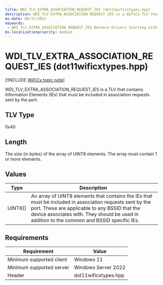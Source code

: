 ```yaml
---
title: WDI_TLV_EXTRA_ASSOCIATION_REQUEST_IES (dot11wificxtypes.hpp)
description: WDI_TLV_EXTRA_ASSOCIATION_REQUEST_IES is a WiFiCx TLV that contains Information Elements (IEs) that must be included in association requests sent by the port.
ms.date: 06/17/2021
keywords:
 - WDI_TLV_EXTRA_ASSOCIATION_REQUEST_IES Network Drivers Starting with Windows Vista
ms.localizationpriority: medium
---
```


# WDI\_TLV\_EXTRA\_ASSOCIATION\_REQUEST\_IES (dot11wificxtypes.hpp)

[!INCLUDE [WiFiCx topic note](../includes/wificx-version-warning.md)]


WDI\_TLV\_EXTRA\_ASSOCIATION\_REQUEST\_IES is a TLV that contains Information Elements (IEs) that must be included in association requests sent by the port.

## TLV Type


0x40

## Length


The size (in bytes) of the array of UINT8 elements. The array must contain 1 or more elements.

## Values


| Type      | Description                                                                                                                                                                                                                                               |
|-----------|-----------------------------------------------------------------------------------------------------------------------------------------------------------------------------------------------------------------------------------------------------------|
| UINT8\[\] | An array of UINT8 elements that contains the IEs that must be included in association requests sent by the port. These are applicable to any BSSID that the device associates with. They should be used in addition to the common and BSSID specific IEs. |

 

## Requirements

|Requirement|Value|
|--- |--- |
|Minimum supported client|Windows 11|
|Minimum supported server|Windows Server 2022|
|Header|dot11wificxtypes.hpp|

 

 




